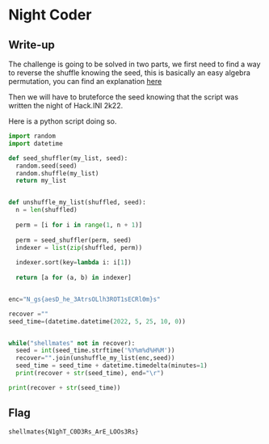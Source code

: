 # Night Coder

## Write-up

The challenge is going to be solved in two parts, we first need to find a way to reverse the shuffle knowing the seed, this is basically an easy algebra permutation, you can find an explanation [here](https://crypto.stackexchange.com/questions/78309/how-to-get-the-original-list-back-given-a-shuffled-list-and-seed)

Then we will have to bruteforce the seed knowing that the script was written the night of Hack.INI 2k22.

Here is a python script doing so.

```python
import random 
import datetime

def seed_shuffler(my_list, seed):
  random.seed(seed)
  random.shuffle(my_list)
  return my_list


def unshuffle_my_list(shuffled, seed):
  n = len(shuffled)
  
  perm = [i for i in range(1, n + 1)]
  
  perm = seed_shuffler(perm, seed)
  indexer = list(zip(shuffled, perm))
  
  indexer.sort(key=lambda i: i[1])
  
  return [a for (a, b) in indexer]


enc="N_gs{aesD_he_3AtrsOLlh3ROT1sECRl0m}s"

recover =""
seed_time=(datetime.datetime(2022, 5, 25, 10, 0))


while("shellmates" not in recover):
  seed = int(seed_time.strftime('%Y%m%d%H%M'))
  recover="".join(unshuffle_my_list(enc,seed))
  seed_time = seed_time + datetime.timedelta(minutes=1)
  print(recover + str(seed_time), end="\r")

print(recover + str(seed_time))
```


## Flag

`shellmates{N1ghT_C0D3Rs_ArE_LOOs3Rs}`